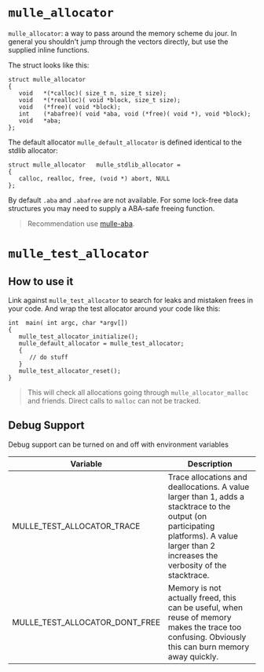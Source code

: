 
# `mulle_allocator`

`mulle_allocator`: a way to pass around the memory scheme du jour. In general
you shouldn't jump through the vectors directly, but use the supplied inline
functions.

The struct looks like this:

```
struct mulle_allocator
{
   void   *(*calloc)( size_t n, size_t size);
   void   *(*realloc)( void *block, size_t size);
   void   (*free)( void *block);
   int    (*abafree)( void *aba, void (*free)( void *), void *block);
   void   *aba;
};
```

The default allocator `mulle_default_allocator` is defined identical to the
stdlib allocator:

```
struct mulle_allocator   mulle_stdlib_allocator =
{
   calloc, realloc, free, (void *) abort, NULL
};
```

By default `.aba` and `.abafree` are not available. For some lock-free data
structures you may need to supply a ABA-safe freeing function.

> Recommendation use [mulle-aba](//www.mulle-kybernetik.com/software/git/mulle-aba/).


# `mulle_test_allocator`

## How to use it

Link against `mulle_test_allocator` to search for leaks and mistaken frees in 
your code. And wrap the test allocator around your code like this:

```
int  main( int argc, char *argv[])
{
   mulle_test_allocator_initialize();
   mulle_default_allocator = mulle_test_allocator;
   {
      // do stuff
   }
   mulle_test_allocator_reset();
}
```

> This will check all allocations going through `mulle_allocator_malloc` and
friends. Direct calls to `malloc` can not be tracked.

## Debug Support

Debug support can be turned on and off with environment variables

Variable                       | Description
------------------------------ | ------------------------------------
MULLE_TEST_ALLOCATOR_TRACE     | Trace allocations and deallocations. A value larger than 1, adds a stacktrace to the output (on participating platforms). A value larger than 2 increases the verbosity of the stacktrace.
MULLE_TEST_ALLOCATOR_DONT_FREE | Memory is not actually freed, this can be useful, when reuse of memory makes the trace too confusing. Obviously this can burn memory away quickly.
